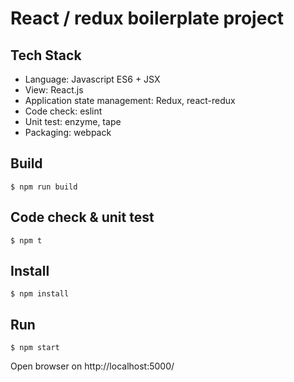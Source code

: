 # React / redux boilerplate project

## Tech Stack

* Language: Javascript ES6 + JSX
* View: React.js
* Application state management: Redux, react-redux
* Code check: eslint
* Unit test: enzyme, tape
* Packaging: webpack

## Build

```
$ npm run build
```

## Code check & unit test

```
$ npm t
```


## Install

```
$ npm install
```

## Run

```
$ npm start
```
Open browser on http://localhost:5000/

